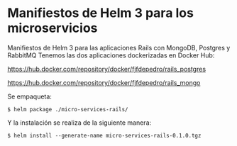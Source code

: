 # Manifiestos de Helm 3 para los microservicios

Manifiestos de Helm 3 para las aplicaciones Rails con MongoDB, Postgres y RabbitMQ
Tenemos las dos aplicaciones dockerizadas en Docker Hub:

https://hub.docker.com/repository/docker/fjfdepedro/rails_postgres

https://hub.docker.com/repository/docker/fjfdepedro/rails_mongo

Se empaqueta:
```console
$ helm package ./micro-services-rails/
```
Y la instalación se realiza de la siguiente manera:
```console
$ helm install --generate-name micro-services-rails-0.1.0.tgz 
```
